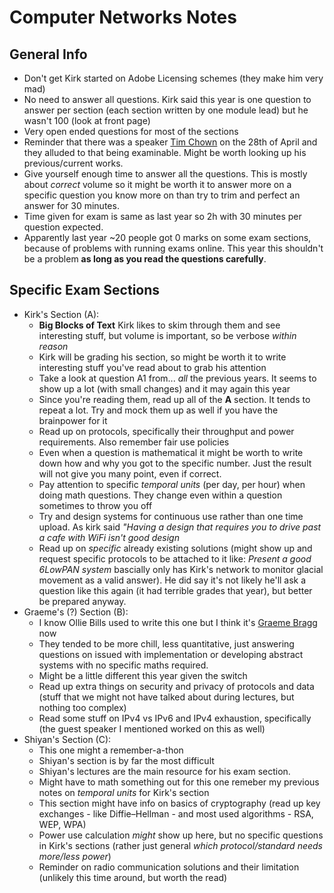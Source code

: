 # Computer Networks Notes

## General Info
* Don't get Kirk started on Adobe Licensing schemes (they make him very mad)
* No need to answer all questions. Kirk said this year is one question to answer per section (each section written by one module lead) but he wasn't 100 (look at front page)
* Very open ended questions for most of the sections
* Reminder that there was a speaker [Tim Chown](https://www.jisc.ac.uk/staff/tim-chown) on the 28th of April and they alluded to that being examinable. Might be worth looking up his previous/current works.
* Give yourself enough time to answer all the questions. This is mostly about *correct* volume so it might be worth it to answer more on a specific question you know more on than try to trim and perfect an answer for 30 minutes. 
* Time given for exam is same as last year so 2h with 30 minutes per question expected.
* Apparently last year ~20 people got 0 marks on some exam sections, because of problems with running exams online. This year this shouldn't be a problem **as long as you read the questions carefully**.
## Specific Exam Sections
* Kirk's Section (A):
  * **Big Blocks of Text** Kirk likes to skim through them and see interesting stuff, but volume is important, so be verbose *within reason*
  * Kirk will be grading his section, so might be worth it to write interesting stuff you've read about to grab his attention
  *  Take a look at question A1 from... *all* the previous years. It seems to show up a lot (with small changes) and it may again this year
  * Since you're reading them, read up all of the **A** section. It tends to repeat a lot. Try and mock them up as well if you have the brainpower for it
  * Read up on protocols, specifically their throughput and power requirements. Also remember fair use policies
  * Even when a question is mathematical it might be worth to write down how and why you got to the specific number. Just the result will not give you many point, even if correct.
  * Pay attention to specific *temporal units* (per day, per hour) when doing math questions. They change even within a question sometimes to throw you off
  * Try and design systems for continuous use rather than one time upload. As kirk said *"Having a design that requires you to drive past a cafe with WiFi isn't good design*
  * Read up on *specific* already existing solutions (might show up and request specific protocols to be attached to it like: *Present a good 6LowPAN system* bascially only has Kirk's network to monitor glacial movement as a valid answer). He did say it's not likely he'll ask a question like this again (it had terrible grades that year), but better be prepared anyway.
* Graeme's (?) Section (B):
  * I know Ollie Bills used to write this one but I think it's [Graeme Bragg](https://www.ecs.soton.ac.uk/people/gmb1m17) now
  * They tended to be more chill, less quantitative, just answering questions on issued with implementation or developing abstract systems with no specific maths required.
  * Might be a little different this year given the switch
  * Read up extra things on security and privacy of protocols and data (stuff that we might not have talked about during lectures, but nothing too complex)
  * Read some stuff on IPv4 vs IPv6 and IPv4 exhaustion, specifically (the guest speaker I mentioned worked on this as well)
* Shiyan's Section (C):
  * This one might a remember-a-thon
  * Shiyan's section is by far the most difficult
  *  Shiyan's lectures are the main resource for his exam section.
  *  Might have to math something out for this one remeber my previous notes on *temporal units* for Kirk's section
  * This section might have info on basics of cryptography (read up key exchanges - like Diffie–Hellman - and most used algorithms - RSA, WEP, WPA)
  * Power use calculation *might* show up here, but no specific questions in Kirk's sections (rather just general *which protocol/standard needs more/less power*)
  * Reminder on radio communication solutions and their limitation (unlikely this time around, but worth the read)







